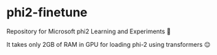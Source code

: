 # phi2-finetune

Repository for Microsoft phi2 Learning and Experiments 🚀

It takes only 2GB of RAM in GPU for loading phi-2 using transformers 😌

